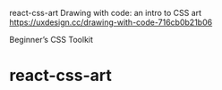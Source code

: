 react-css-art
Drawing with code: an intro to CSS art
https://uxdesign.cc/drawing-with-code-716cb0b21b06

Beginner’s CSS Toolkit
# react-css-art
